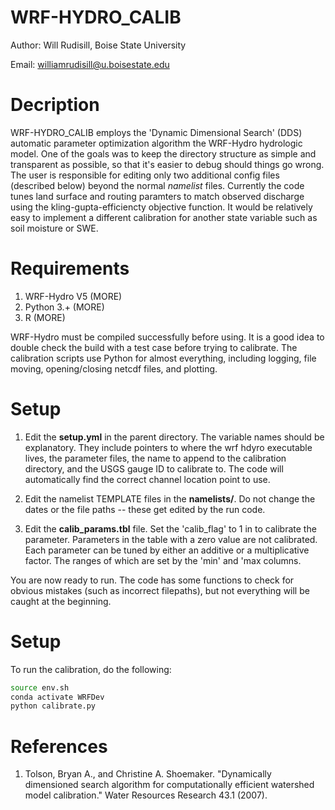 # WRF-HYDRO_CALIB
Author: Will Rudisill, Boise State University

Email: williamrudisill@u.boisestate.edu


# Decription
WRF-HYDRO_CALIB employs the 'Dynamic Dimensional Search' (DDS) automatic parameter optimization algorithm the WRF-Hydro hydrologic model. 
One of the goals was to keep the directory structure as simple and transparent as possible,
so that it's easier to debug should things go wrong. The user is responsible for editing only two additional config files 
(described below) beyond the normal *namelist* files. Currently the code tunes land surface and routing paramters to match observed
discharge using the kling-gupta-efficiencty objective function. It would be relatively easy to implement a different calibration for 
another state variable such as soil moisture or SWE. 


# Requirements 
1) WRF-Hydro V5 (MORE)
2) Python 3.+  (MORE)
3) R (MORE) 


WRF-Hydro must be compiled successfully before using. It is a good idea to double check the build with a test case before trying to calibrate.
The calibration scripts use Python for almost everything, including logging, file moving, opening/closing netcdf files, and plotting. 


# Setup
1. Edit the **setup.yml** in the parent directory. The variable names should be explanatory. They include pointers to where the wrf hdyro
executable lives, the parameter files, the name to append to the calibration directory, and the USGS gauge ID to calibrate to. The code
will automatically find the correct channel location point to use. 

2. Edit the namelist TEMPLATE files in the **namelists/**. Do not change the dates or the file paths -- these get edited by the run code. 

3. Edit the **calib_params.tbl** file. Set the 'calib_flag' to 1 in to calibrate the parameter. Parameters in the table with a 
zero value are not calibrated. Each parameter can be tuned by either an additive or a multiplicative factor. The ranges of which are 
set by the 'min' and 'max columns.

You are now ready to run. The code has some functions to check for obvious mistakes (such as incorrect filepaths), but not everything
will be caught at the beginning. 

# Setup
To run the calibration, do the following:
```bash
source env.sh
conda activate WRFDev
python calibrate.py 
```

# References
1. Tolson, Bryan A., and Christine A. Shoemaker. "Dynamically dimensioned search algorithm for computationally efficient 
watershed model calibration." Water Resources Research 43.1 (2007).



